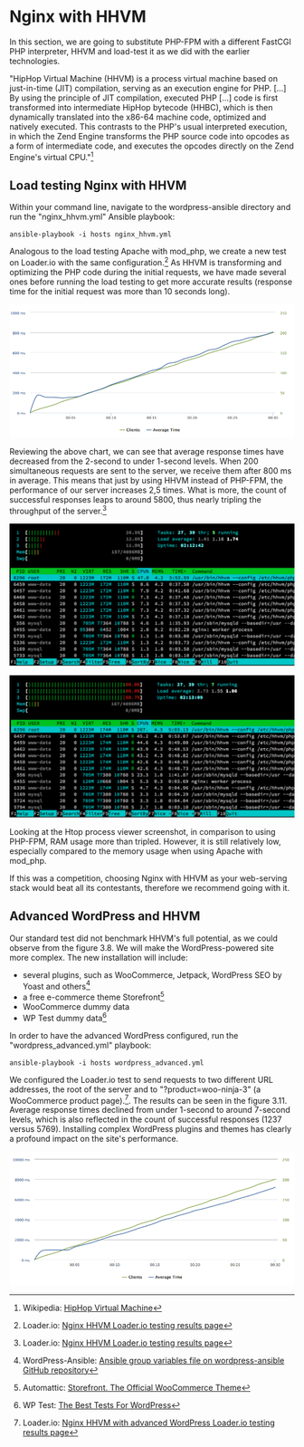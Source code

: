 # Nginx with HHVM

In this section, we are going to substitute PHP-FPM with a different FastCGI PHP interpreter, HHVM and load-test it as we did with the earlier technologies. 

"HipHop Virtual Machine (HHVM) is a process virtual machine based on just-in-time (JIT) compilation, serving as an execution engine for PHP. [...] By using the principle of JIT compilation, executed PHP [...] code is first transformed into intermediate HipHop bytecode (HHBC), which is then dynamically translated into the x86-64 machine code, optimized and natively executed. This contrasts to the PHP's usual interpreted execution, in which the Zend Engine transforms the PHP source code into opcodes as a form of intermediate code, and executes the opcodes directly on the Zend Engine's virtual CPU."[^1]

## Load testing Nginx with HHVM

Within your command line, navigate to the wordpress-ansible directory and run the "nginx_hhvm.yml" Ansible playbook:

```
ansible-playbook -i hosts nginx_hhvm.yml
```

Analogous to the load testing Apache with mod_php, we create a new test on Loader.io with the same configuration.[^2] As HHVM is transforming and optimizing the PHP code during the initial requests, we have made several ones before running the load testing to get more accurate results (response time for the initial request was more than 10 seconds long).

![Figure 3.8: Nginx with HHVM: clients versus average response time](../figures/Nginx_HHVM.png)

Reviewing the above chart, we can see that average response times have decreased from the 2-second to under 1-second levels. When 200 simultaneous requests are sent to the server, we receive them after 800 ms in average. This means that just by using HHVM instead of PHP-FPM, the performance of our server increases 2,5 times. What is more, the count of successful responses leaps to around 5800, thus nearly tripling the throughput of the server.[^2]

![Figure 3.9: Nginx with HHVM: Htop process viewer 1 second into test](../figures/Nginx_HHVM_1s.png)

![Figure 3.10: Nginx with HHVM: Htop process viewer 22 seconds into test](../figures/Nginx_HHVM_24s.png)

Looking at the Htop process viewer screenshot, in comparison to using PHP-FPM, RAM usage more than tripled. However, it is still relatively low, especially compared to the memory usage when using Apache with mod_php.

If this was a competition, choosing Nginx with HHVM as your web-serving stack would beat all its contestants, therefore we recommend going with it.

## Advanced WordPress and HHVM

Our standard test did not benchmark HHVM's full potential, as we could observe from the figure 3.8. We will make the WordPress-powered site more complex. The new installation will include:

- several plugins, such as WooCommerce, Jetpack, WordPress SEO by Yoast and others[^3]
- a free e-commerce theme Storefront[^4]
- WooCommerce dummy data
- WP Test dummy data[^5]

In order to have the advanced WordPress configured, run the "wordpress_advanced.yml" playbook:

```
ansible-playbook -i hosts wordpress_advanced.yml
```

We configured the Loader.io test to send requests to two different URL addresses, the root of the server and to "?product=woo-ninja-3" (a WooCommerce product page).[^6]. The results can be seen in the figure 3.11. Average response times declined from under 1-second to around 7-second levels, which is also reflected in the count of successful responses (1237 versus 5769). Installing complex WordPress plugins and themes has clearly a profound impact on the site's performance.

![Figure 3.11: Nginx with HHVM and advanced WordPress: clients versus average response time](../figures/Nginx_HHVM_WP-advanced.png)

[^1]: Wikipedia: [HipHop Virtual Machine](http://en.wikipedia.org/wiki/HipHop_Virtual_Machine)

[^2]: Loader.io: [Nginx HHVM Loader.io testing results page](http://ldr.io/1cbbomp)

[^3]: WordPress-Ansible: [Ansible group variables file on wordpress-ansible GitHub repository](https://github.com/lamosty/wordpress-ansible/blob/master/group_vars/webservers)

[^4]: Automattic: [Storefront. The Official WooCommerce Theme](http://www.woothemes.com/storefront/)

[^5]: WP Test: [The Best Tests For WordPress](http://wptest.io/)

[^6]: Loader.io: [Nginx HHVM with advanced WordPress Loader.io testing results page](http://ldr.io/1IQW6le)